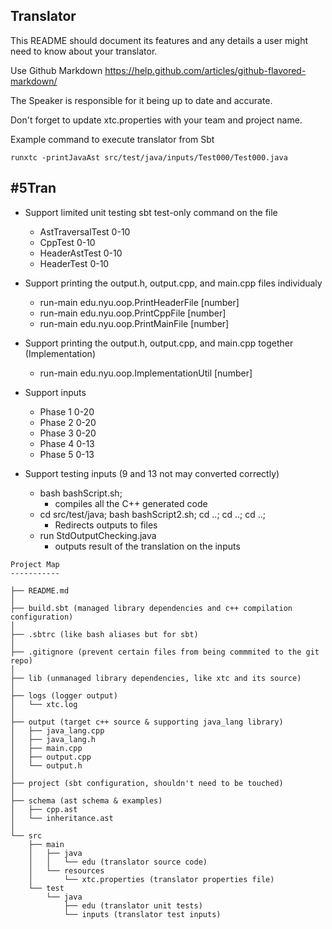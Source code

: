 Translator
----------

This README should document its features and any details a user might need to know about your translator.

Use Github Markdown https://help.github.com/articles/github-flavored-markdown/

The Speaker is responsible for it being up to date and accurate.

Don't forget to update xtc.properties with your team and project name.

Example command to execute translator from Sbt

```runxtc -printJavaAst src/test/java/inputs/Test000/Test000.java ```

#5Tran
----------

- Support limited unit testing sbt test-only command on the file
    - AstTraversalTest 0-10
    - CppTest 0-10
    - HeaderAstTest 0-10
    - HeaderTest 0-10

- Support printing the output.h, output.cpp, and main.cpp files individualy
    - run-main edu.nyu.oop.PrintHeaderFile [number]
    - run-main edu.nyu.oop.PrintCppFile [number]
    - run-main edu.nyu.oop.PrintMainFile [number]

- Support printing the output.h, output.cpp, and main.cpp together (Implementation)
    - run-main edu.nyu.oop.ImplementationUtil [number]

- Support inputs
    - Phase 1 0-20
    - Phase 2 0-20
    - Phase 3 0-20
    - Phase 4 0-13
    - Phase 5 0-13

- Support testing inputs (9 and 13 not may converted correctly)
    - bash bashScript.sh;
        - compiles all the C++ generated code
    - cd src/test/java; bash bashScript2.sh; cd ..; cd ..; cd ..;
        - Redirects outputs to files
    - run StdOutputChecking.java
        - outputs result of the translation on the inputs



```
Project Map
-----------

├── README.md
│
├── build.sbt (managed library dependencies and c++ compilation configuration)
│
├── .sbtrc (like bash aliases but for sbt)
│
├── .gitignore (prevent certain files from being commmited to the git repo)
│
├── lib (unmanaged library dependencies, like xtc and its source) 
│
├── logs (logger output)
│   └── xtc.log 
│
├── output (target c++ source & supporting java_lang library)
│   ├── java_lang.cpp
│   ├── java_lang.h
│   ├── main.cpp
│   ├── output.cpp
│   └── output.h
│
├── project (sbt configuration, shouldn't need to be touched)
│
├── schema (ast schema & examples)
│   ├── cpp.ast
│   └── inheritance.ast
│
└── src 
    ├── main
    │   ├── java
    │   │   └── edu (translator source code)
    │   └── resources
    │       └── xtc.properties (translator properties file)
    └── test
        └── java
            ├── edu (translator unit tests)
            └── inputs (translator test inputs)
```
